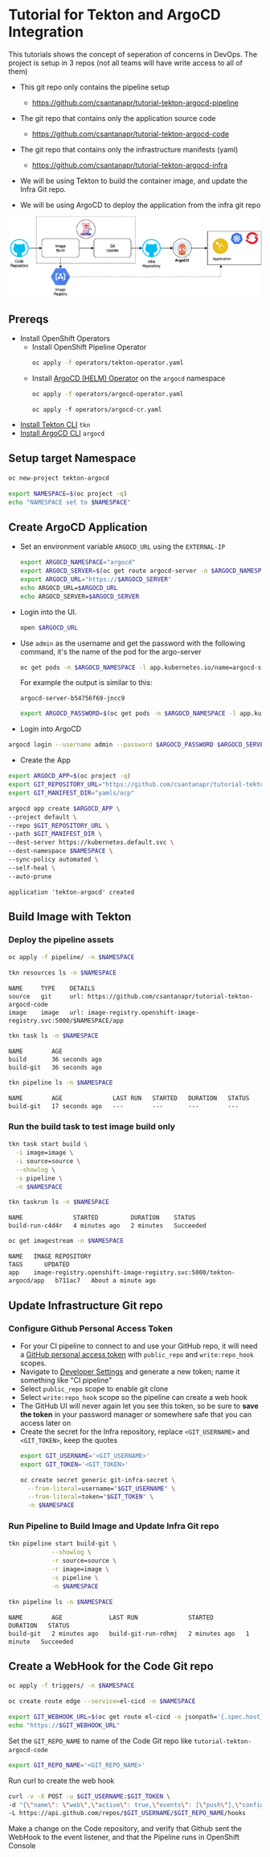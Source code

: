 # Tutorial for Tekton and ArgoCD Integration

This tutorials shows the concept of seperation of concerns in DevOps.
The project is setup in 3 repos (not all teams will have write access to all of them)
- This git repo only contains the pipeline setup 
  - https://github.com/csantanapr/tutorial-tekton-argocd-pipeline
- The git repo that contains only the application source code
  - https://github.com/csantanapr/tutorial-tekton-argocd-code
- The git repo that contains only the infrastructure manifests (yaml) 
  - https://github.com/csantanapr/tutorial-tekton-argocd-infra

- We will be using Tekton to build the container image, and update the Infra Git repo.
- We will be using ArgoCD to deploy the application from the infra git repo

![overview-diagram](./images/tekton-argocd.png)

## Prereqs

- Install OpenShift Operators 
  - Install OpenShift Pipeline Operator
    ```bash
    oc apply -f operators/tekton-operator.yaml
    ```
  - Install [ArgoCD (HELM) Operator](https://github.com/disposab1e/argocd-operator-helm) on the `argocd` namespace
    ```bash
    oc apply -f operators/argocd-operator.yaml
    ```
    ```
    oc apply -f operators/argocd-cr.yaml
    ```
- [Install Tekton CLI](https://github.com/tektoncd/cli#installing-tkn) `tkn`
- [Install ArgoCD CLI](https://argoproj.github.io/argo-cd/cli_installation/) `argocd`


## Setup target Namespace

```bash
oc new-project tekton-argocd
```

```bash
export NAMESPACE=$(oc project -q)
echo "NAMESPACE set to $NAMESPACE"
```

## Create ArgoCD Application

- Set an environment variable `ARGOCD_URL` using the `EXTERNAL-IP`
    ```bash
    export ARGOCD_NAMESPACE="argocd"
    export ARGOCD_SERVER=$(oc get route argocd-server -n $ARGOCD_NAMESPACE -o jsonpath='{.spec.host}')
    export ARGOCD_URL="https://$ARGOCD_SERVER"
    echo ARGOCD_URL=$ARGOCD_URL
    echo ARGOCD_SERVER=$ARGOCD_SERVER
    ```
- Login into the UI.
    ```bash
    open $ARGOCD_URL
    ```
- Use `admin` as the username and get the password with the following command, it's the name of the pod for the argo-server
    ```bash
    oc get pods -n $ARGOCD_NAMESPACE -l app.kubernetes.io/name=argocd-server -o name | cut -d'/' -f 2
    ```
    For example the output is similar to this:
    ```
    argocd-server-b54756f69-jncc9
    ```
    ```bash
    export ARGOCD_PASSWORD=$(oc get pods -n $ARGOCD_NAMESPACE -l app.kubernetes.io/name=argocd-server -o name | cut -d'/' -f 2)
    ```

- Login into ArgoCD
```bash
argocd login --username admin --password $ARGOCD_PASSWORD $ARGOCD_SERVER
```

- Create the App
```bash
export ARGOCD_APP=$(oc project -q)
export GIT_REPOSITORY_URL="https://github.com/csantanapr/tutorial-tekton-argocd-infra"
export GIT_MANIFEST_DIR="yamls/ocp"
```
```bash
argocd app create $ARGOCD_APP \
--project default \
--repo $GIT_REPOSITORY_URL \
--path $GIT_MANIFEST_DIR \
--dest-server https://kubernetes.default.svc \
--dest-namespace $NAMESPACE \
--sync-policy automated \
--self-heal \
--auto-prune
```

```
application 'tekton-argocd' created
```

## Build Image with Tekton


### Deploy the pipeline assets
```bash
oc apply -f pipeline/ -n $NAMESPACE
```

```bash
tkn resources ls -n $NAMESPACE
```
```
NAME     TYPE    DETAILS
source   git     url: https://github.com/csantanapr/tutorial-tekton-argocd-code
image    image   url: image-registry.openshift-image-registry.svc:5000/$NAMESPACE/app
```

```bash
tkn task ls -n $NAMESPACE
```
```
NAME        AGE
build       36 seconds ago
build-git   36 seconds ago
```

```bash
tkn pipeline ls -n $NAMESPACE
```
```
NAME        AGE              LAST RUN   STARTED   DURATION   STATUS
build-git   17 seconds ago   ---        ---       ---        ---
```

### Run the build task to test image build only

```bash
tkn task start build \
  -i image=image \
  -i source=source \
  --showlog \
  -s pipeline \
  -n $NAMESPACE
```

```bash
tkn taskrun ls -n $NAMESPACE
```
```
NAME              STARTED         DURATION    STATUS                                     
build-run-c4d4r   4 minutes ago   2 minutes   Succeeded 
```

```bash
oc get imagestream -n $NAMESPACE
```
```
NAME   IMAGE REPOSITORY                                                     TAGS      UPDATED
app    image-registry.openshift-image-registry.svc:5000/tekton-argocd/app   b711ac7   About a minute ago
```

## Update Infrastructure Git repo

### Configure Github Personal Access Token

- For your CI pipeline to connect to and use your GitHub repo, it will need a [GitHub personal access token](https://help.github.com/en/github/authenticating-to-github/creating-a-personal-access-token-for-the-command-line) with `public_repo` and `write:repo_hook` scopes. 
- Navigate to [Developer Settings](https://github.com/settings/tokens) and generate a new token; name it something like "CI pipeline"
- Select `public_repo` scope to enable git clone
- Select `write:repo_hook` scope so the pipeline can create a web hook
- The GitHub UI will never again let you see this token, so be sure to **save the token** in your password manager or somewhere safe that you can access later on
- Create the secret for the Infra repository, replace `<GIT_USERNAME>` and `<GIT_TOKEN>`, keep the quotes
    ```bash
    export GIT_USERNAME='<GIT_USERNAME>'
    export GIT_TOKEN='<GIT_TOKEN>'
    ```
    ```bash
    oc create secret generic git-infra-secret \
      --from-literal=username="$GIT_USERNAME" \
      --from-literal=token="$GIT_TOKEN" \
      -n $NAMESPACE
    ```

### Run Pipeline to Build Image and Update Infra Git repo

```bash
tkn pipeline start build-git \
            --showlog \
            -r source=source \
            -r image=image \
            -s pipeline \
            -n $NAMESPACE
```

```bash
tkn pipeline ls -n $NAMESPACE
```
```
NAME        AGE             LAST RUN              STARTED         DURATION   STATUS
build-git   2 minutes ago   build-git-run-rdhmj   2 minutes ago   1 minute   Succeeded
```

## Create a WebHook for the Code Git repo


```bash
oc apply -f triggers/ -n $NAMESPACE
```

```bash
oc create route edge --service=el-cicd -n $NAMESPACE
```

```bash
export GIT_WEBHOOK_URL=$(oc get route el-cicd -o jsonpath='{.spec.host}' -n $NAMESPACE)
echo "https://$GIT_WEBHOOK_URL"
```

Set the `GIT_REPO_NAME` to name of the Code Git repo like `tutorial-tekton-argocd-code`
```bash
export GIT_REPO_NAME='<GIT_REPO_NAME>'
```

Run curl to create the web hook
```bash
curl -v -X POST -u $GIT_USERNAME:$GIT_TOKEN \
-d "{\"name\": \"web\",\"active\": true,\"events\": [\"push\"],\"config\": {\"url\": \"https://$GIT_WEBHOOK_URL\",\"content_type\": \"json\",\"insecure_ssl\": \"0\"}}" \
-L https://api.github.com/repos/$GIT_USERNAME/$GIT_REPO_NAME/hooks
```

Make a change on the Code repository, and verify that Github sent the WebHook to the event listener, and that the Pipeline runs in OpenShift Console